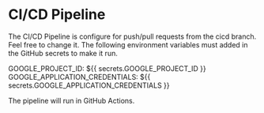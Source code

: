 # CI/CD Pipeline

The CI/CD Pipeline is configure for push/pull requests from the cicd branch. Feel free to change it. The following environment variables must added in the GitHub secrets to make it run.

GOOGLE_PROJECT_ID: ${{ secrets.GOOGLE_PROJECT_ID }}
GOOGLE_APPLICATION_CREDENTIALS: ${{ secrets.GOOGLE_APPLICATION_CREDENTIALS }}

The pipeline will run in GitHub Actions.

